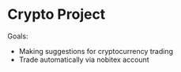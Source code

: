 # Crypto Project

Goals:
- Making suggestions for cryptocurrency trading
- Trade automatically via nobitex account
